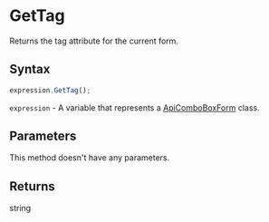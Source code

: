 # GetTag

Returns the tag attribute for the current form.

## Syntax

```javascript
expression.GetTag();
```

`expression` - A variable that represents a [ApiComboBoxForm](../ApiComboBoxForm.md) class.

## Parameters

This method doesn't have any parameters.

## Returns

string